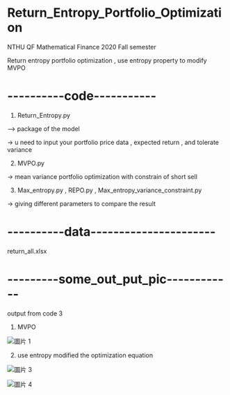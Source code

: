 # Return_Entropy_Portfolio_Optimization

NTHU QF Mathematical Finance 2020 Fall semester 

Return entropy portfolio optimization , use entropy property to modify MVPO 


# ----------code-----------
1. Return_Entropy.py  

–> package of the model 

-> u need to input your portfolio price data , expected return , and tolerate variance

2. MVPO.py

-> mean variance portfolio optimization with constrain of short sell 

3. Max_entropy.py , REPO.py , Max_entropy_variance_constraint.py

-> giving different parameters to compare the result 

# ----------data----------------------

return_all.xlsx

# ---------some_out_put_pic------------

output from code 3

1. MVPO

![圖片 1](https://user-images.githubusercontent.com/80143995/110239136-77f4b780-7f80-11eb-9548-27781c392d0f.png)

2. use entropy modified the optimization equation

![圖片 3](https://user-images.githubusercontent.com/80143995/110239142-7d520200-7f80-11eb-8c2c-7fc2370e00ee.png)

![圖片 4](https://user-images.githubusercontent.com/80143995/110239144-7f1bc580-7f80-11eb-8968-0f6d6646c6ac.png)
